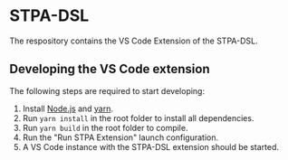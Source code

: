 # STPA-DSL

The respository contains the VS Code Extension of the STPA-DSL. 

## Developing the VS Code extension

The following steps are required to start developing:

1. Install [Node.js](https://nodejs.org) and [yarn](https://classic.yarnpkg.com/).
2. Run ```yarn install``` in the root folder to install all dependencies.
3. Run ```yarn build``` in the root folder to compile.
4. Run the "Run STPA Extension" launch configuration.
5. A VS Code instance with the STPA-DSL extension should be started.
